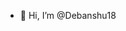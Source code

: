 - 👋 Hi, I’m @Debanshu18


<!---
Debanshu18/Debanshu18 is a ✨ special ✨ repository because its `README.md` (this file) appears on your GitHub profile.
You can click the Preview link to take a look at your changes.
--->
